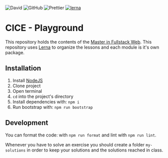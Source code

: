 ![David](https://img.shields.io/david/dev/cesalberca/katas)
![GitHub](https://img.shields.io/github/license/cesalberca/katas)
![Prettier](https://img.shields.io/badge/code_style-prettier-ff69b4.svg?style=flat-square)
[![lerna](https://img.shields.io/badge/maintained%20with-lerna-cc00ff.svg)](https://lerna.js.org/)

# CICE - Playground

This repository holds the contents of the [Master in Fullstack Web](https://www.cice.es/master-desarrollo-web-full-stack/). This repository uses [Lerna](https://github.com/lerna/lerna) to organize the lessons and each module is it's own package.

## Installation

1. Install [NodeJS](https://nodejs.org/)
2. Clone project
3. Open terminal
4. `cd` into the project's directory
5. Install dependencies with: `npm i`
6. Run bootstrap with: `npm run bootstrap`

## Development

You can format the code: with `npm run format` and lint with `npm run lint`.

Whenever you have to solve an exercise you should create a folder `my-solutions` in order to keep your solutions and the solutions reached in class.
